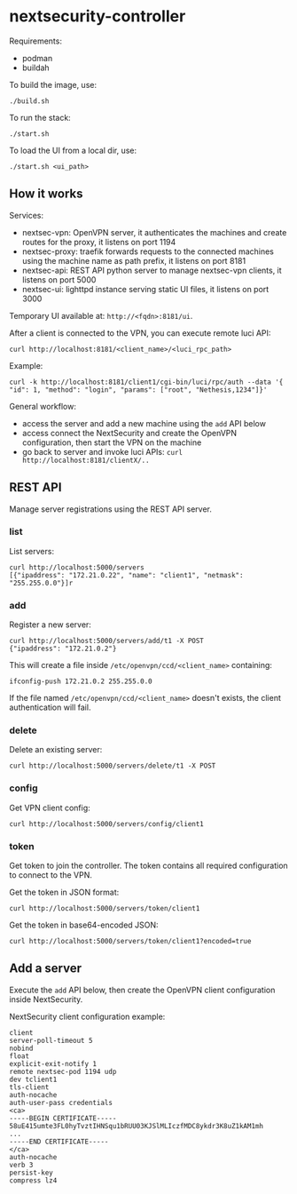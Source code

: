 # nextsecurity-controller

Requirements:
- podman
- buildah

To build the image, use:
```
./build.sh
```

To run the stack:
```
./start.sh
```

To load the UI from a local dir, use:
```
./start.sh <ui_path>
```

## How it works

Services:
- nextsec-vpn: OpenVPN server, it authenticates the machines and create routes for the proxy, it listens on port 1194
- nextsec-proxy: traefik forwards requests to the connected machines using the machine name as path prefix, it listens on port 8181
- nextsec-api: REST API python server to manage nextsec-vpn clients, it listens on port 5000
- nextsec-ui: lighttpd instance serving static UI files, it listens on port 3000

Temporary UI available at: `http://<fqdn>:8181/ui`.

After a client is connected to the VPN, you can execute remote luci API:
```
curl http://localhost:8181/<client_name>/<luci_rpc_path>
```

Example:
```
curl -k http://localhost:8181/client1/cgi-bin/luci/rpc/auth --data '{ "id": 1, "method": "login", "params": ["root", "Nethesis,1234"]}'
```

General workflow:

- access the server and add a new machine using the `add` API below
- access connect the NextSecurity and create the OpenVPN configuration, then start the VPN on the machine
- go back to server and invoke luci APIs: `curl http://localhost:8181/clientX/..`



## REST API

Manage server registrations using the REST API server.

### list

List servers:
```
curl http://localhost:5000/servers
[{"ipaddress": "172.21.0.22", "name": "client1", "netmask": "255.255.0.0"}]r
```

### add

Register a new server:
```
curl http://localhost:5000/servers/add/t1 -X POST
{"ipaddress": "172.21.0.2"}
```

This will create a file inside `/etc/openvpn/ccd/<client_name>` containing:
```
ifconfig-push 172.21.0.2 255.255.0.0
```

If the file named `/etc/openvpn/ccd/<client_name>` doesn't exists, the client authentication will fail.

### delete

Delete an existing server:
```
curl http://localhost:5000/servers/delete/t1 -X POST
```

### config

Get VPN client config:
```
curl http://localhost:5000/servers/config/client1
```

### token

Get token to join the controller.
The token contains all required configuration to connect to the VPN.

Get the token in JSON format:
```
curl http://localhost:5000/servers/token/client1
```

Get the token in base64-encoded JSON:
```
curl http://localhost:5000/servers/token/client1?encoded=true
```


## Add a server

Execute the `add` API below, then create the OpenVPN client configuration inside NextSecurity.

NextSecurity client configuration example:
```
client
server-poll-timeout 5
nobind
float
explicit-exit-notify 1
remote nextsec-pod 1194 udp
dev tclient1
tls-client
auth-nocache
auth-user-pass credentials
<ca>
-----BEGIN CERTIFICATE-----
58uE415umte3FL0hyTvztIHNSqu1bRUU03KJSlMLIczfMDC8ykdr3K8uZ1kAM1mh
...
-----END CERTIFICATE-----
</ca>
auth-nocache
verb 3
persist-key
compress lz4
```
